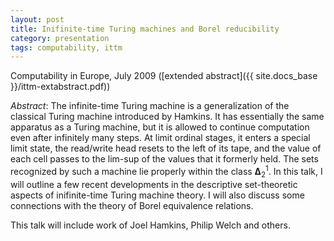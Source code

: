 ```yaml
---
layout: post
title: Inifinite-time Turing machines and Borel reducibility
category: presentation
tags: computability, ittm
---
```


Computability in Europe, July 2009 ([extended abstract]({{ site.docs_base }}/ittm-extabstract.pdf))<!--more-->

*Abstract*: The infinite-time Turing machine is a generalization of the classical Turing machine introduced by Hamkins. It has essentially the same apparatus as a Turing machine, but it is allowed to continue computation even after infinitely many steps. At limit ordinal stages, it enters a special limit state, the read/write head resets to the left of its tape, and the value of each cell passes to the lim-sup of the values that it formerly held. The sets recognized by such a machine lie properly within the class $\mathbf{\Delta}^1_2$. In this talk, I will outline a few recent developments in the descriptive set-theoretic aspects of inifinite-time Turing machine theory. I will also discuss some connections with the theory of Borel equivalence relations.

This talk will include work of Joel Hamkins, Philip Welch and others.

